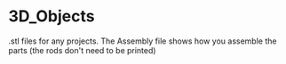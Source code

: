 # 3D_Objects
.stl files for any projects. 
The Assembly file shows how you assemble the parts (the rods don't need to be printed)

